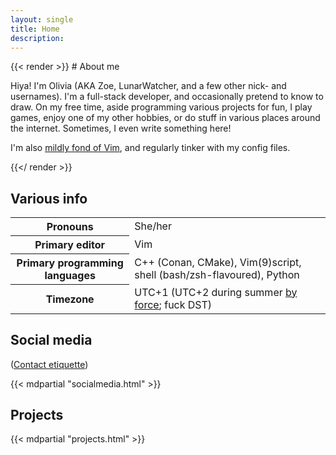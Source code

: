 ```yaml
---
layout: single
title: Home
description: 
---
```


<div class="flex-container">
    <div class="flex-item" style="flex: 2 1 300px;">
{{< render >}}
# About me

Hiya! I'm Olivia (AKA Zoe, LunarWatcher, and a few other nick- and usernames). I'm a full-stack developer, and occasionally pretend to know to draw. On my free time, aside programming various projects for fun, I play games, enjoy one of my other hobbies, or do stuff in various places around the internet. Sometimes, I even write something here!

I'm also [mildly fond of Vim](https://github.com/lunarwatcher/dotfiles), and regularly tinker with my config files.

{{</ render >}}
    </div>
    <div class="flex-item flex-right">
        <div class="plain-table-container">
            <h2>Various info</h2>
            <table>
                <tbody>
                    <tr>
                        <th>Pronouns</th>
                        <td>She/her</td>
                    </tr>
                    <tr>
                        <th>Primary editor</th>
                        <td>Vim</td>
                    </tr>
                    <tr>
                        <th>Primary programming languages</th>
                        <td>C++ (Conan, CMake), Vim(9)script, shell (bash/zsh-flavoured), Python</td>
                    </tr>
                    <tr>
                        <th>Timezone</th>
                        <td>UTC+1 (UTC+2 during summer <a href="https://www.bloomberg.com/news/articles/2021-03-11/will-daylight-saving-time-ever-end">by force</a>; fuck DST)</td>
                    </tr>
                </tbody>
            </table>
        </div>
    </div>
</div>

## Social media

([Contact etiquette](/contact.html))

{{< mdpartial "socialmedia.html" >}}

## Projects

{{< mdpartial "projects.html" >}}

